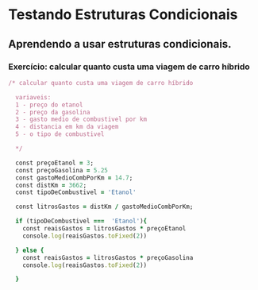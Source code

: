 # Testando Estruturas Condicionais
## Aprendendo a usar estruturas condicionais. 
### Exercício: calcular quanto custa uma viagem de carro híbrido

```ruby
/* calcular quanto custa uma viagem de carro híbrido

  variaveis: 
  1 - preço do etanol
  2 - preço da gasolina
  3 - gasto medio de combustivel por km
  4 - distancia em km da viagem
  5 - o tipo de combustivel

  */

  const preçoEtanol = 3;
  const preçoGasolina = 5.25
  const gastoMedioCombPorKm = 14.7;
  const distKm = 3662;
  const tipoDeCombustivel = 'Etanol'

  const litrosGastos = distKm / gastoMedioCombPorKm;

  if (tipoDeCombustivel ===  'Etanol'){
    const reaisGastos = litrosGastos * preçoEtanol
    console.log(reaisGastos.toFixed(2))

  } else {
    const reaisGastos = litrosGastos * preçoGasolina
    console.log(reaisGastos.toFixed(2))

  }
  ```
